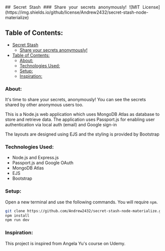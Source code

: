 <p align="justify">
## Secret Stash
### Share your secrets anonymously! 
![MIT License](https://img.shields.io/github/license/Andrew2432/secret-stash-node-materialize)
</p>


## Table of Contents:
- [Secret Stash](#secret-stash)
  - [Share your secrets anonymously!](#share-your-secrets-anonymously)
- [Table of Contents:](#table-of-contents)
  - [About:](#about)
  - [Technologies Used:](#technologies-used)
  - [Setup:](#setup)
  - [Inspiration:](#inspiration)
  
### About:
It's time to share your secrets, anonymously! You can see the secrets shared by other anonymous users too.

This is a Node.js web application which uses MongoDB Atlas as database to store and retrieve data. The application uses Passport.js for enabling user authentication via local auth (email) and Google sign-in

The layouts are designed using EJS and the styling is provided by Bootstrap

### Technologies Used:
* Node.js and Express.js
* Passport.js and Google OAuth
* MongoDB Atlas
* EJS
* Bootstrap

### Setup:
Open a new terminal and use the following commands. You will require `npm`.
```bash
git clone https://github.com/Andrew2432/secret-stash-node-materialize.git
npm install
npm run dev 
```

### Inspiration:
This project is inspired from Angela Yu's course on Udemy.
